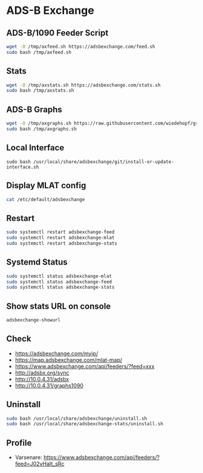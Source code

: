# ADS-B Exchange

## ADS-B/1090 Feeder Script

```bash
wget -O /tmp/axfeed.sh https://adsbexchange.com/feed.sh
sudo bash /tmp/axfeed.sh
```

## Stats

```bash
wget -O /tmp/axstats.sh https://adsbexchange.com/stats.sh
sudo bash /tmp/axstats.sh
```

## ADS-B Graphs

```bash
wget -O /tmp/axgraphs.sh https://raw.githubusercontent.com/wiedehopf/graphs1090/master/install.sh
sudo bash /tmp/axgraphs.sh
```

## Local Interface

```
sudo bash /usr/local/share/adsbexchange/git/install-or-update-interface.sh
```

## Display MLAT config

```bash
cat /etc/default/adsbexchange
```

## Restart

```bash
sudo systemctl restart adsbexchange-feed
sudo systemctl restart adsbexchange-mlat
sudo systemctl restart adsbexchange-stats
```

## Systemd Status

```bash
sudo systemctl status adsbexchange-mlat
sudo systemctl status adsbexchange-feed
sudo systemctl status adsbexchange-stats
```

## Show stats URL on console

```bash
adsbexchange-showurl
```

## Check

* https://adsbexchange.com/myip/
* https://map.adsbexchange.com/mlat-map/
* https://www.adsbexchange.com/api/feeders/?feed=xxx
* http://adsbx.org/sync
* http://10.0.4.31/adsbx
* http://10.0.4.31/graphs1090

## Uninstall

```bash
sudo bash /usr/local/share/adsbexchange/uninstall.sh
sudo bash /usr/local/share/adsbexchange-stats/uninstall.sh
```

## Profile

* Varsenare: https://www.adsbexchange.com/api/feeders/?feed=J02vHaIt_sRc
